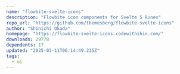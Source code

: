 ```yaml
---
name: "flowbite-svelte-icons"
description: "Flowbite icon components for Svelte 5 Runes"
repo_url: "https://github.com/themesberg/flowbite-svelte-icons"
author: "Shinichi Okada"
homepage: "https://flowbite-svelte-icons.codewithshin.com/"
downloads: 29778
dependents: 17
updated: "2025-03-11T06:14:49.235Z"
tags: 
  - ui
---
```

